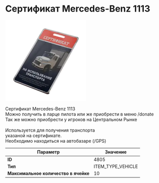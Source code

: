# Сертификат Mercedes-Benz 1113

![Item Image](../img/4805.webp?raw=true)

Сертификат Mercedes-Benz 1113<br>Можно получить в ларце пилота или же приобрести в меню /donate<br>Так же можно приобрести у игроков на Центральном Рынке<br><br>Используется для получения транспорта <br>указаной на сертификате.<br>Необходимо находиться на автобазаре (/GPS)


| Параметр | Значение |
|----------|----------|
| **ID** | 4805 |
| **Тип** | ITEM_TYPE_VEHICLE |
| **Максимальное количество в ячейке** | 10 |

